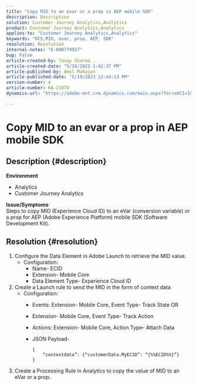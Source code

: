 ```yaml
---
title: "Copy MID to an evar or a prop in AEP mobile SDK"
description: Description
solution: Customer Journey Analytics,Analytics
product: Customer Journey Analytics,Analytics
applies-to: "Customer Journey Analytics,Analytics"
keywords: "KCS,MID, evar, prop, AEP, SDK"
resolution: Resolution
internal-notes: "E-000779927"
bug: False
article-created-by: Tanay Sharma .
article-created-date: "5/18/2023 1:42:37 PM"
article-published-by: Amol Mahajan
article-published-date: "5/19/2023 12:44:13 PM"
version-number: 4
article-number: KA-21070
dynamics-url: "https://adobe-ent.crm.dynamics.com/main.aspx?forceUCI=1&pagetype=entityrecord&etn=knowledgearticle&id=71e4a2d3-81f5-ed11-8848-6045bd006268"

---
```

# Copy MID to an evar or a prop in AEP mobile SDK

## Description {#description}

<b>Environment</b>
- Analytics
- Customer Journey Analytics

<b>Issue/Symptoms</b><br>Steps to copy MID (Experience Cloud ID) to an eVar (conversion variable) or a prop for AEP (Adobe Experience Platform) mobile SDK (Software Development Kit).<br>

## Resolution {#resolution}


1. Configure the Data Element in Adobe Launch to retrieve the MID value.
    - Configuration:
        - Name- ECID
        - Extension- Mobile Core
        - Data Element Type- Experience Cloud ID
2. Create a Launch rule to send the MID in the form of context data
    - Configuration:
        - Events: Extension- Mobile Core, Event Type- Track State OR
        - Extension- Mobile Core, Event Type- Track Action
        - Actions: Extension- Mobile Core, Action Type- Attach Data
        - JSON Payload-

            ```
            {
                “contextdata”: {“customerData.MyECID”: “{%%ECID%%}”}
            }
            ```
3. Create a Processing Rule in Analytics to copy the value of MID to an eVar or a prop.

